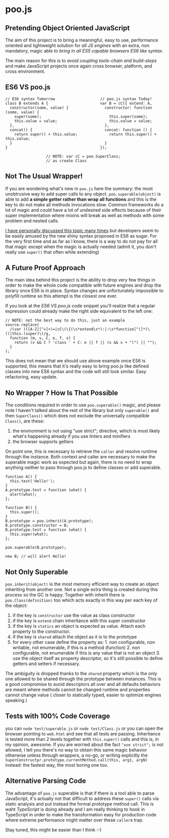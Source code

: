 poo.js
======

Pretending Object Oriented JavaScript
-------------------------------------

The aim of this project is to bring a meaningful, easy to use, performance oriented and lightweight solution for *all JS engines* with an extra, non mandatory, magic able *to bring in all ES5 capable browsers ES6 like syntax*.

The main reason for this is to *avoid coupling tools-chain and build-steps* and make JavaScript projects once again cross browser, platform, and cross environment.


ES6 VS poo.js
-------------

    // ES6 syntax Tomorrow                    // poo.js syntax Today!
    class B extends A {                       var B = cC({ extend: A,
      constructor(some, value) {                constructor: function (some, value) {
        super(some);                              this.super(some);
        this.value = value;                       this.value = value;
      },                                        },
      concat() {                                concat: function () {
        return super() + this.value;              return this.super() + this.value;
      }                                         }
    }                                         });

                      // NOTE: var cC = poo.SuperClass;
                      // as create Class


Not The Usual Wrapper!
----------------------
If you are wondering what's new in `poo.js` here the summary: the most unobtrusive way to add super calls to any object.
`poo.superable(object)` is able to add **a simple getter rather than wrap all functions** and this is the key to do not make all methods invocations slow.
Common frameworks do a lot of magic and could have a lot of undesired side effects because of their super implementation where mixins will break as well as methods with some problem and nested calls.

[I have personally discussed this topic many times](http://webreflection.blogspot.com/2010/01/javascript-super-bullshit.html) but developers seem to be easily amused by the new shiny syntax proposed in ES6 as sugar.
For the very first time and as far as I know, there is a way to do not pay for all that magic except when the magic is actually needed (admit it, you don't really use `super()` that often while extending)


A Future Proof Approach
-----------------------
The main idea behind this project is the ability to drop very few things in order to make the whole code compatible with future engines and drop the library once ES6 is in place. Syntax changes are unfortunately impossible to polyfill runtime so this attempt is the closest one ever.

If you look at the *ES6 VS poo.js* code snippet you'll realize that a regular expression could already make the right side equivalent to the left one:

    // NOTE: not the best way to do this, just an example
    source.replace(
      /(var )([A-Z][^=]+)=|cC\(\{(\s*extend\s*):|:\s*function[^(]*(\()|this.(super)\(/g,
      function (m, v, C, e, f, s) {
        return (v && C ? 'class ' + C: e || f || (s && s + "(") || "");
      }
    );

This does not mean that we should use above example once ES6 is supported, this means that it's really easy to bring poo.js like defined classes into new ES6 syntax and the code will still look similar. Easy refactoring, easy update.


No Wrapper ? How Is That Possible
---------------------------------
The conditions required in order to use `poo.superable()` magic, and please note I haven't talked about the rest of the library but only `superable()` and then `SuperClass()` which does not exclude the universally compatible `Class()`, are these:

  1. the environment is not using "use strict"; directive, which is most likely what's happening already if you use linters and minifiers
  2. the browser supports getters

On point one, this is necessary to retrieve the `caller` and resolve runtime through the instance.
Both context and caller are necessary to make the superable magic work as expected but again, there is no need to wrap anything neither to pass through poo.js to define classes or add superable.

    function A() {
      this.test('Hello!');
    }
    A.prototype.test = function (what) {
      alert(what);
    };

    function B() {
      this.super();
    }
    B.prototype = poo.inherit(A.prototype);
    B.prototype.constructor = B;
    B.prototype.test = function (what) {
      this.super(what);
    };

    poo.superable(B.prototype);

    new B; // will alert Hello!


Not Only Superable
------------------
`poo.inherit(object)` is the most memory efficient way to create an object inheriting from another one. Not a single extra thing is created during this process so the GC is happy.
Together with inherit there is `poo.Class(definition)` too which acts exactly in this way per each key of the object:

  1. if the key is `constructor` use the value as class constructor
  2. if the key is `extend` chain inheritance with this super constructor
  3. if the key is `statics` an object is expected as value. Attach each property to the constructor.
  3. if the key is `shared` attach the object as it is to the prototype
  4. for every other case define the property as:
    1. non configurable, non writable, not enumerable, if this is a method (function)
    2. non configurable, not enumerable if this is any value that is not an object
    3. use the object itself as property descriptor, so it's still possible to define getters and setters if necessary.

The ambiguity is dropped thanks to the `shared` property which is the only one allowed to be shared through the prototype between instances.
This is a good compromise to avoid descriptors all over and all defaults behaviors are meant where methods cannot be changed runtime and properties cannot change value ( closer to statically typed, easier to optimize engines speaking )


Tests with 100% Code Coverage
-----------------------------
you can `node test/superable.js` or `node test/Class.js` or you can open the browser pointing to `web.html` and see that all tests are passing.
Inheritance is tested more than 2 levels together with `this.super()` calls and this is, in my opinion, awesome.
If you are worried about the fact `"use strict";` is not allowed, I tell you there's no way to obtain this same magic behavior otherwise unless through wrappers, a no-go, or writing explicitly the `SuperConstructpr.prototype.currentMethod.call(this, arg1, argN)` instead: the fastest way, the most boring one too.


Alternative Parsing Code
------------------------
The advantage of `poo.js` superable is that if there is a tool able to parse JavaScript, it's actually not that difficult to address these `super()` calls via static analysis and put instead the formal prototype method call.
This is waht *TypeScript* is doing already and I am really thinking to hook in TypeScript in order to make the transformation easy for production code where extreme performance might matter over these `caller`s trap.

Stay tuned, this might be easier than I think :-)



